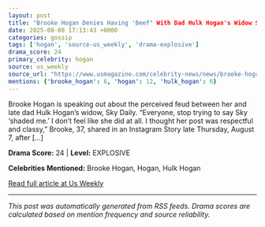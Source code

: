 ```yaml
---
layout: post
title: "Brooke Hogan Denies Having 'Beef" With Dad Hulk Hogan's Widow Sky Daily"
date: 2025-08-08 17:13:43 +0000
categories: gossip
tags: ['hogan', 'source-us_weekly', 'drama-explosive']
drama_score: 24
primary_celebrity: hogan
source: us_weekly
source_url: "https://www.usmagazine.com/celebrity-news/news/brooke-hogan-denies-feud-with-hulk-hogans-widow-sky-daily/"
mentions: {'brooke_hogan': 6, 'hogan': 12, 'hulk_hogan': 6}
---
```


Brooke Hogan is speaking out about the perceived feud between her and late dad Hulk Hogan’s widow, Sky Daily. “Everyone, stop trying to say Sky ‘shaded me.’ I don’t feel like she did at all. I thought her post was respectful and classy,” Brooke, 37, shared in an Instagram Story late Thursday, August 7, after […]

**Drama Score:** 24 | **Level:** EXPLOSIVE

**Celebrities Mentioned:** Brooke Hogan, Hogan, Hulk Hogan

[Read full article at Us Weekly](https://www.usmagazine.com/celebrity-news/news/brooke-hogan-denies-feud-with-hulk-hogans-widow-sky-daily/)

---
*This post was automatically generated from RSS feeds. Drama scores are calculated based on mention frequency and source reliability.*
